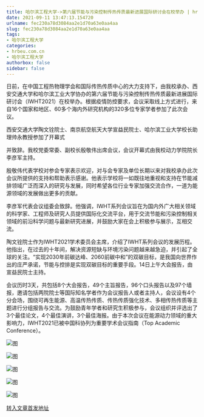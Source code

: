 ```yaml
---
title: 哈尔滨工程大学->第六届节能与污染控制传热传质最新进展国际研讨会在校举办 | hrbeu.com.cn
date: 2021-09-11 13:47:13.154720
urlname: fec230a78d3084aa2e1d70a63e0aa4aa
slug: fec230a78d3084aa2e1d70a63e0aa4aa
tags: 
- 哈尔滨工程大学
categories:
- hrbeu.com.cn
- 哈尔滨工程大学
authorbox: false
sidebar: false
---
```

日前，在中国工程热物理学会和国际传热传质中心的大力支持下，由我校承办、西安交通大学和哈尔滨工业大学协办的第六届节能与污染控制传热传质最新进展国际研讨会（IWHT2021）在校举办。根据疫情防控要求，会议采取线上方式进行，来自16个国家和地区、60多个海内外研究机构的320多位专家学者参加了此次会议。 

西安交通大学陶文铨院士、南京航空航天大学宣益民院士、哈尔滨工业大学校长助理帅永教授参加了开幕式
<!--more-->
并致辞。我校党委常委、副校长殷敬伟出席会议，会议开幕式由我校动力学院院长李彦军主持。 

殷敬伟代表学校对参会专家表示欢迎，对与会专家及单位长期以来对我校承办此次会议所提供的支持和帮助表示感谢。他表示学校将一如既往地重视和支持在节能减排领域广泛而深入的研究与发展，同时希望各位行业专家加强交流合作，一道为能源领域的发展做出更多的贡献。 

李彦军代表会议组委会致辞。他强调，IWHT系列会议旨在为国内外广大相关领域的科学家、工程师及研究人员提供国际化交流平台，用于交流节能和污染控制相关领域的前沿科学问题与最新研究进展，并鼓励大家在会上积极参与展示，互相交流。 

陶文铨院士作为IWHT2021学术委员会主席，介绍了IWHT系列会议的发展历程。他指出，在过去的十年间，解决资源短缺与环境污染问题越来越急迫，并引起了全球的关注。“实现2030年前碳达峰、2060前碳中和”的双碳目标，是我国向世界作出的庄严承诺，节能与控排是实现双碳目标的重要手段。14日上午大会报告，由宣益民院士主持。 

会议历时3天，共包括8个大会报告，49个主旨报告，96个口头报告以及97个墙报，邀请包括两院院士等国际知名学者作为会议报告人或者主持人，会议设有4个分会场，围绕可再生能源、高温传热传质、传热传质强化技术、多相传热传质等主题进行分组报告与交流。为鼓励青年学者和研究生积极参与，会议组织并评选出了3个最佳论文，4个最佳演讲，3个最佳海报。由于本次会议在能源动力领域的重大影响力，IWHT2021已被中国科协列为重要学术会议指南（Top Academic Conference）。 

![图](http://gongxue.cn/__local/3/C1/E3/C6A90E0E2B353F789CE9F6ED00B_2B390EE0_22948.jpg)

![图](http://gongxue.cn/__local/0/51/93/1C835C1647B71FC9B741015FAE6_2605F82D_1A3B5.jpg)

![图](http://gongxue.cn/__local/B/F1/D0/5017FD3F26AC46D8234B193F0FE_BF2B7751_316AC.jpg)

![图](http://gongxue.cn/__local/4/E6/5A/B9FF6D52A37F3A34E60BFCD32D6_FA57B17C_264E9.jpg)

![图](http://gongxue.cn/__local/8/99/3F/80032E8F858A6A3315CD7C264EA_1B08A786_1E70F.jpg)

[转入文章首发地址](http://gongxue.cn/info/1141/67626.htm)
